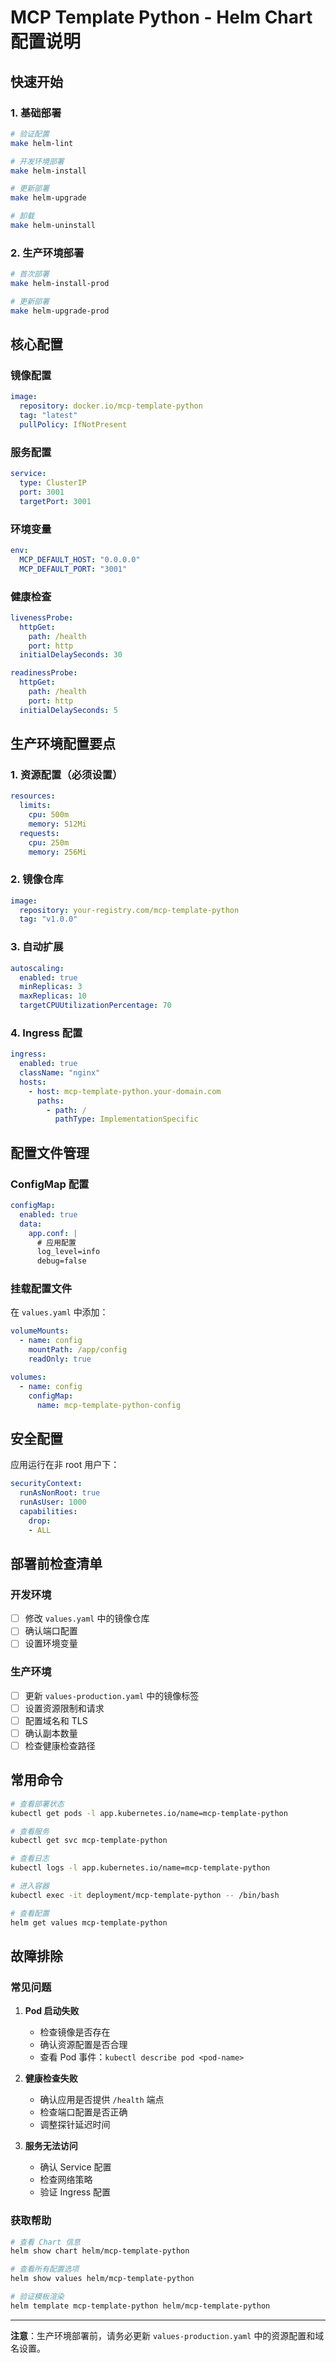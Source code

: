 # MCP Template Python - Helm Chart 配置说明

## 快速开始

### 1. 基础部署

```bash
# 验证配置
make helm-lint

# 开发环境部署
make helm-install

# 更新部署
make helm-upgrade

# 卸载
make helm-uninstall
```

### 2. 生产环境部署

```bash
# 首次部署
make helm-install-prod

# 更新部署
make helm-upgrade-prod
```

## 核心配置

### 镜像配置

```yaml
image:
  repository: docker.io/mcp-template-python
  tag: "latest"
  pullPolicy: IfNotPresent
```

### 服务配置

```yaml
service:
  type: ClusterIP
  port: 3001
  targetPort: 3001
```

### 环境变量

```yaml
env:
  MCP_DEFAULT_HOST: "0.0.0.0"
  MCP_DEFAULT_PORT: "3001"
```

### 健康检查

```yaml
livenessProbe:
  httpGet:
    path: /health
    port: http
  initialDelaySeconds: 30

readinessProbe:
  httpGet:
    path: /health
    port: http
  initialDelaySeconds: 5
```

## 生产环境配置要点

### 1. 资源配置（必须设置）

```yaml
resources:
  limits:
    cpu: 500m
    memory: 512Mi
  requests:
    cpu: 250m
    memory: 256Mi
```

### 2. 镜像仓库

```yaml
image:
  repository: your-registry.com/mcp-template-python
  tag: "v1.0.0"
```

### 3. 自动扩展

```yaml
autoscaling:
  enabled: true
  minReplicas: 3
  maxReplicas: 10
  targetCPUUtilizationPercentage: 70
```

### 4. Ingress 配置

```yaml
ingress:
  enabled: true
  className: "nginx"
  hosts:
    - host: mcp-template-python.your-domain.com
      paths:
        - path: /
          pathType: ImplementationSpecific
```

## 配置文件管理

### ConfigMap 配置

```yaml
configMap:
  enabled: true
  data:
    app.conf: |
      # 应用配置
      log_level=info
      debug=false
```

### 挂载配置文件

在 `values.yaml` 中添加：

```yaml
volumeMounts:
  - name: config
    mountPath: /app/config
    readOnly: true

volumes:
  - name: config
    configMap:
      name: mcp-template-python-config
```

## 安全配置

应用运行在非 root 用户下：

```yaml
securityContext:
  runAsNonRoot: true
  runAsUser: 1000
  capabilities:
    drop:
    - ALL
```

## 部署前检查清单

### 开发环境

- [ ] 修改 `values.yaml` 中的镜像仓库
- [ ] 确认端口配置
- [ ] 设置环境变量

### 生产环境

- [ ] 更新 `values-production.yaml` 中的镜像标签
- [ ] 设置资源限制和请求
- [ ] 配置域名和 TLS
- [ ] 确认副本数量
- [ ] 检查健康检查路径

## 常用命令

```bash
# 查看部署状态
kubectl get pods -l app.kubernetes.io/name=mcp-template-python

# 查看服务
kubectl get svc mcp-template-python

# 查看日志
kubectl logs -l app.kubernetes.io/name=mcp-template-python

# 进入容器
kubectl exec -it deployment/mcp-template-python -- /bin/bash

# 查看配置
helm get values mcp-template-python
```

## 故障排除

### 常见问题

1. **Pod 启动失败**
   - 检查镜像是否存在
   - 确认资源配置是否合理
   - 查看 Pod 事件：`kubectl describe pod <pod-name>`

2. **健康检查失败**
   - 确认应用是否提供 `/health` 端点
   - 检查端口配置是否正确
   - 调整探针延迟时间

3. **服务无法访问**
   - 确认 Service 配置
   - 检查网络策略
   - 验证 Ingress 配置

### 获取帮助

```bash
# 查看 Chart 信息
helm show chart helm/mcp-template-python

# 查看所有配置选项
helm show values helm/mcp-template-python

# 验证模板渲染
helm template mcp-template-python helm/mcp-template-python
```

---

**注意**：生产环境部署前，请务必更新 `values-production.yaml` 中的资源配置和域名设置。
